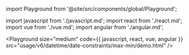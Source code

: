 import Playground from '@site/src/components/global/Playground';

import javascript from './javascript.md';
import react from './react.md';
import vue from './vue.md';
import angular from './angular.md';

<Playground
  size="medium"
  code={{ javascript, react, vue, angular }}
  src="usage/v6/datetime/date-constraints/max-min/demo.html"
/>
